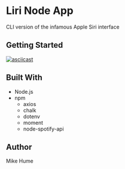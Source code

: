# Liri Node App
CLI version of the infamous Apple Siri interface

## Getting Started

[![asciicast](https://asciinema.org/a/rP4pfH06thFyR0I2qmTCepI3n.svg)](https://asciinema.org/a/rP4pfH06thFyR0I2qmTCepI3n)

## Built With
* Node.js
* npm
    * axios
    * chalk
    * dotenv
    * moment
    * node-spotify-api

## Author
Mike Hume